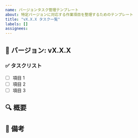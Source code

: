 ```yaml
---
name: バージョンタスク管理テンプレート
about: 特定バージョンに対応する作業項目を整理するためのテンプレート
title: "vX.X.X タスク一覧"
labels: []
assignees:
---
```


## 🎯 バージョン: vX.X.X

### ✅ タスクリスト

- [ ] 項目 1
- [ ] 項目 2
- [ ] 項目 3

## 🔍 概要

## 📌 備考
